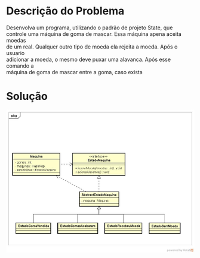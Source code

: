 # Descrição do Problema
Desenvolva	 um	 programa, utilizando	 o	 padrão	 de	 projeto	 State, que	
controle	uma		máquina	de	goma	de	mascar.	Essa	máquina	apena	aceita	moedas	
de	 um	 real.	Qualquer	 outro	 tipo	 de	moeda	 ela	 rejeita	 a	moeda.	Após	 o	 usuario	
adicionar	 a	 moeda, o	 mesmo	 deve	 puxar	 uma	 alavanca.	 Após	 esse	 comando	 a	
máquina	 de	 goma	 de	 mascar	 entre	 a	 goma,	 caso	 exista


# Solução

![Diagrama](https://github.com/Corlobin/ExercicioGomasDeMascar/blob/master/Diagrama.jpg?raw=true)
